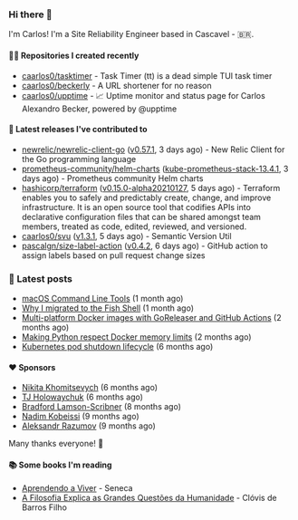 ### Hi there 👋

I'm Carlos! I'm a Site Reliability Engineer based in Cascavel - 🇧🇷.

#### 👨‍💻 Repositories I created recently
- [caarlos0/tasktimer](https://github.com/caarlos0/tasktimer) - Task Timer (tt) is a dead simple TUI task timer
- [caarlos0/beckerly](https://github.com/caarlos0/beckerly) - A URL shortener for no reason
- [caarlos0/upptime](https://github.com/caarlos0/upptime) - 📈 Uptime monitor and status page for Carlos Alexandro Becker, powered by @upptime

#### 🚀 Latest releases I've contributed to


- [newrelic/newrelic-client-go](https://github.com/newrelic/newrelic-client-go) ([v0.57.1](https://github.com/newrelic/newrelic-client-go/releases/tag/v0.57.1), 3 days ago) - New Relic Client for the Go programming language
- [prometheus-community/helm-charts](https://github.com/prometheus-community/helm-charts) ([kube-prometheus-stack-13.4.1](https://github.com/prometheus-community/helm-charts/releases/tag/kube-prometheus-stack-13.4.1), 3 days ago) - Prometheus community Helm charts
- [hashicorp/terraform](https://github.com/hashicorp/terraform) ([v0.15.0-alpha20210127](https://github.com/hashicorp/terraform/releases/tag/v0.15.0-alpha20210127), 5 days ago) - Terraform enables you to safely and predictably create, change, and improve infrastructure. It is an open source tool that codifies APIs into declarative configuration files that can be shared amongst team members, treated as code, edited, reviewed, and versioned.
- [caarlos0/svu](https://github.com/caarlos0/svu) ([v1.3.1](https://github.com/caarlos0/svu/releases/tag/v1.3.1), 5 days ago) - Semantic Version Util
- [pascalgn/size-label-action](https://github.com/pascalgn/size-label-action) ([v0.4.2](https://github.com/pascalgn/size-label-action/releases/tag/v0.4.2), 6 days ago) - GitHub action to assign labels based on pull request change sizes

### 📄 Latest posts
- [macOS Command Line Tools](https://carlosbecker.com/posts/xcode-select/) (1 month ago)
- [Why I migrated to the Fish Shell](https://carlosbecker.com/posts/fish/) (1 month ago)
- [Multi-platform Docker images with GoReleaser and GitHub Actions](https://carlosbecker.com/posts/multi-platform-docker-images-goreleaser-gh-actions/) (2 months ago)
- [Making Python respect Docker memory limits](https://carlosbecker.com/posts/python-docker-limits/) (2 months ago)
- [Kubernetes pod shutdown lifecycle](https://carlosbecker.com/posts/k8s-pod-shutdown-lifecycle/) (6 months ago)

#### ❤️ Sponsors
- [Nikita Khomitsevych](https://github.com/hamsternik) (6 months ago)
- [TJ Holowaychuk](https://github.com/tj) (6 months ago)
- [Bradford Lamson-Scribner](https://github.com/bradford-hamilton) (8 months ago)
- [Nadim Kobeissi](https://github.com/kaepora) (9 months ago)
- [Aleksandr Razumov](https://github.com/ernado) (9 months ago)

Many thanks everyone! 🙏

#### 📚 Some books I'm reading
- [Aprendendo a Viver](https://www.goodreads.com/book/show/28219486-aprendendo-a-viver) - Seneca
- [A Filosofia Explica as Grandes Questões da Humanidade](https://www.goodreads.com/book/show/24265319-a-filosofia-explica-as-grandes-quest-es-da-humanidade) - Clóvis de Barros Filho
